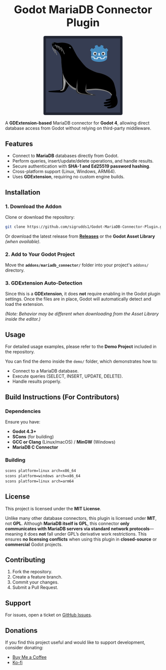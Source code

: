 <h1 align="center" style="font-size: 2.5em;">Godot MariaDB Connector Plugin</h1>

<p align="center">
  <img src="demo/addons/godot-mariadb-connector/godot-mariadb-connector.png" alt="MariaDB Connector" />
</p>

A **GDExtension-based** MariaDB connector for **Godot 4**, allowing direct database access from Godot without relying on third-party middleware.

## Features
- Connect to **MariaDB** databases directly from Godot.
- Perform queries, insert/update/delete operations, and handle results.
- Secure authentication with **SHA-1 and Ed25519 password hashing**.
- Cross-platform support (Linux, Windows, ARM64).
- Uses **GDExtension**, requiring no custom engine builds.

## Installation
### 1. Download the Addon
Clone or download the repository:
```sh
git clone https://github.com/sigrudds1/Godot-MariaDB-Connector-Plugin.git
```
Or download the latest release from **[Releases](https://github.com/sigrudds1/Godot-MariaDB-Connector-Plugin/releases)** or the **Godot Asset Library** *(when available)*.

### 2. Add to Your Godot Project
Move the **`addons/mariadb_connector/`** folder into your project's `addons/` directory.

### 3. GDExtension Auto-Detection
Since this is a **GDExtension**, it does **not** require enabling in the Godot plugin settings. Once the files are in place, Godot will automatically detect and load the extension.

*(Note: Behavior may be different when downloading from the Asset Library inside the editor.)*

## Usage
For detailed usage examples, please refer to the **Demo Project** included in the repository.

You can find the demo inside the `demo/` folder, which demonstrates how to:

- Connect to a MariaDB database.
- Execute queries (SELECT, INSERT, UPDATE, DELETE).
- Handle results properly.

## Build Instructions (For Contributors)

### Dependencies

Ensure you have:

- **Godot 4.3+**
- **SCons** (for building)
- **GCC or Clang** (Linux/macOS) / **MinGW** (Windows)
- **MariaDB C Connector**

### Building

```sh
scons platform=linux arch=x86_64
scons platform=windows arch=x86_64
scons platform=linux arch=arm64
```

## License

This project is licensed under the **MIT License**.

Unlike many other database connectors, this plugin is licensed under **MIT**, not **GPL**. Although **MariaDB itself is GPL**, this connector **only communicates with MariaDB servers via standard network protocols**—meaning it does **not** fall under GPL’s derivative work restrictions. This ensures **no licensing conflicts** when using this plugin in **closed-source** or **commercial** Godot projects.

## Contributing

1. Fork the repository.
2. Create a feature branch.
3. Commit your changes.
4. Submit a Pull Request.

## Support

For issues, open a ticket on [GitHub Issues](https://github.com/sigrudds1/Godot-MariaDB-Connector-Plugin/issues).

## Donations
If you find this project useful and would like to support development, consider donating:
- [Buy Me a Coffee](https://buymeacoffee.com/VikingTinkerer)
- [Ko-fi](https://ko-fi.com/vikingtinkerer)

